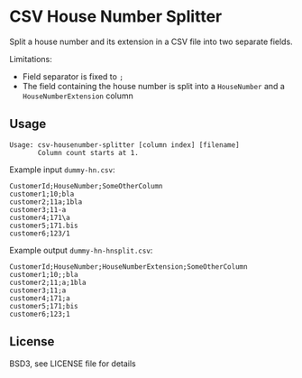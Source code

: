 
CSV House Number Splitter
=========================
Split a house number and its extension in a CSV file into two separate fields.

Limitations:
 * Field separator is fixed to `;`
 * The field containing the house number is split into a `HouseNumber` and a
   `HouseNumberExtension` column

Usage
-----

    Usage: csv-housenumber-splitter [column index] [filename]
           Column count starts at 1.

Example input `dummy-hn.csv`:

    CustomerId;HouseNumber;SomeOtherColumn
    customer1;10;bla
    customer2;11a;1bla
    customer3;11-a
    customer4;171\a
    customer5;171.bis
    customer6;123/1

Example output `dummy-hn-hnsplit.csv`:

    CustomerId;HouseNumber;HouseNumberExtension;SomeOtherColumn
    customer1;10;;bla
    customer2;11;a;1bla
    customer3;11;a
    customer4;171;a
    customer5;171;bis
    customer6;123;1


License
-------
BSD3, see LICENSE file for details

